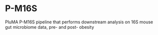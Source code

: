 # P-M16S
PluMA P-M16S pipeline that performs downstream analysis on 16S mouse gut microbiome data, pre- and post- obesity
